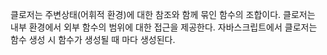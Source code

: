 클로저는 주변상태(어휘적 환경)에 대한 참조와 함께 묶인 함수의 조합이다. 클로저는 내부 환경에서 외부 함수의 범위에 대한 접근을 제공한다. 자바스크립트에서 클로저는 함수 생성 시 함수가 생성될 때 마다 생성된다.